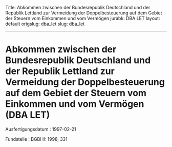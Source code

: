 Title: Abkommen zwischen der Bundesrepublik Deutschland und der Republik Lettland
  zur Vermeidung der Doppelbesteuerung auf dem Gebiet der Steuern vom Einkommen und
  vom Vermögen
jurabk: DBA LET
layout: default
origslug: dba_let
slug: dba_let

---

# Abkommen zwischen der Bundesrepublik Deutschland und der Republik Lettland zur Vermeidung der Doppelbesteuerung auf dem Gebiet der Steuern vom Einkommen und vom Vermögen (DBA LET)

Ausfertigungsdatum
:   1997-02-21

Fundstelle
:   BGBl II: 1998, 331

